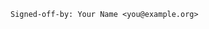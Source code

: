 <!--

Thanks for contributing!

Before submitting PRs for node-oracledb you must have your signed *Oracle Contributor Agreement* accepted.  See https://www.oracle.com/technetwork/community/oca-486395.html

If the problem solved is small, you may find it easier to open an Issue describing the problem and its cause so we can create the fix.

**Note that the ODPI-C submodule does not accept PRs.**  Any required changes to ODPI-C should be submitted in the form of a problem description at https://github.com/oracle/odpi/issues before submitting a node-oracledb PR.

The bottom of your commit message must have the following line using your name and e-mail address as it appears in the OCA Signatories list.

-->

```
Signed-off-by: Your Name <you@example.org>
```

<!--

This can be automatically added to pull requests by committing with:

```
git commit --signoff
````

-->
